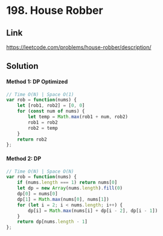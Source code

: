 # 198. House Robber

## Link
https://leetcode.com/problems/house-robber/description/

## Solution
#### Method 1: DP Optimized
```javascript
// Time O(N) | Space O(1)
var rob = function(nums) {
    let [rob1, rob2] = [0, 0]
    for (const num of nums) {
        let temp = Math.max(rob1 + num, rob2)
        rob1 = rob2
        rob2 = temp
    }
    return rob2
};
```
#### Method 2: DP
```javascript
// Time O(N) | Space O(N)
var rob = function(nums) {
    if (nums.length === 1) return nums[0]
    let dp = new Array(nums.length).fill(0)
    dp[0] = nums[0]
    dp[1] = Math.max(nums[0], nums[1])
    for (let i = 2; i < nums.length; i++) {
        dp[i] = Math.max(nums[i] + dp[i - 2], dp[i - 1])
    }
    return dp[nums.length - 1]
};
```
